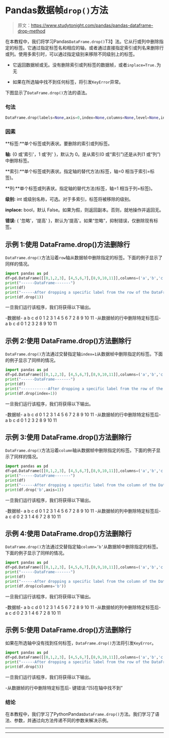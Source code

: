 # Pandas数据帧`drop()`方法

> 原文：<https://www.studytonight.com/pandas/pandas-dataframe-drop-method>

在本教程中，我们将学习Pandas`DataFrame.drop()`T3】法。它从行或列中删除指定的标签。它通过指定标签名和相应的轴，或者通过直接指定索引或列名来删除行或列。使用多索引时，可以通过指定级别来移除不同级别上的标签。

*   它返回数据帧或无。没有删除索引或列标签的数据帧，或者`inplace=True.`为无

*   如果在所选轴中找不到任何标签，将引发`KeyError`异常。

下图显示了`DataFrame.drop()`方法的语法。

### 句法

```py
DataFrame.drop(labels=None,axis=0,index=None,columns=None,level=None,inplace=False,errors='raise')
```

### 因素

**标签:**单个标签或列表状。要删除的索引或列标签。

**轴:** {0 或'索引'，1 或'列' }，默认为 0。是从索引(0 或“索引”)还是从列(1 或“列”)中删除标签。

**索引:**单个标签或列表状。指定轴的替代方法(标签，轴=0 相当于索引=标签)。

**列:**单个标签或列表状。指定轴的替代方法(标签，轴=1 相当于列=标签)。

**级别:** int 或级别名称，可选。对于多索引，标签将被移除的级别。

**inplace:** bool，默认 False。如果为假，则返回副本。否则，就地操作并返回无。

**错误:** { '忽略'，'提高' }，默认为'提高'。如果“忽略”，抑制错误，仅删除现有标签。

## 示例 1:使用 DataFrame.drop()方法删除行

`DataFrame.drop()`方法沿着`row`轴从数据帧中删除指定的标签。下面的例子显示了同样的情况。

```py
import pandas as pd
df=pd.DataFrame([[0,1,2,3], [4,5,6,7],[8,9,10,11]],columns=('a','b','c','d'))
print("------DataFrame-------")
print(df)
print("------After dropping a specific label from the row of the DataFrame-------")
print(df.drop(1))
```

一旦我们运行该程序，我们将获得以下输出。

-数据帧-
a b c d
0 1 2 3
1 4 5 6 7
2 8 9 10 11
-从数据帧的行中删除特定标签后-
a b c d
0 1 2 3
2 8 9 10 11

## 示例 2:使用 DataFrame.drop()方法删除行

`DataFrame.drop()`方法通过交替指定轴`index=1`从数据帧中删除指定的标签。下面的例子显示了同样的情况。

```py
import pandas as pd
df=pd.DataFrame([[0,1,2,3], [4,5,6,7],[8,9,10,11]],columns=('a','b','c','d'))
print("------DataFrame-------")
print(df)
print("------------After dropping a specific label from the row of the DataFrame---------")
print(df.drop(index=1))
```

一旦我们运行该程序，我们将获得以下输出。

-数据帧-
a b c d
0 1 2 3
1 4 5 6 7
2 8 9 10 11
-从数据帧的行中删除特定标签后-
a b c d
0 1 2 3
2 8 9 10 11

## 示例 3:使用 DataFrame.drop()方法删除行

`DataFrame.drop()`方法沿着`column`轴从数据帧中删除指定的标签。下面的例子显示了同样的情况。

```py
import pandas as pd
df=pd.DataFrame([[0,1,2,3], [4,5,6,7],[8,9,10,11]],columns=('a','b','c','d'))
print("------DataFrame-------")
print(df)
print("------After dropping a specific label from the column of the DataFrame-------")
print(df.drop('b',axis=1))
```

一旦我们运行该程序，我们将获得以下输出。

-数据帧-
a b c d
0 1 2 3
1 4 5 6 7
2 8 9 10 11
-从数据帧的列中删除特定标签后-
a c d
0 2 3
1 4 6 7
2 8 10 11

## 示例 4:使用 DataFrame.drop()方法删除行

`DataFrame.drop()`方法通过交替指定轴`column=’b’`从数据帧中删除指定的标签。下面的例子显示了同样的情况。

```py
import pandas as pd
df=pd.DataFrame([[0,1,2,3], [4,5,6,7],[8,9,10,11]],columns=('a','b','c','d'))
print("------DataFrame-------")
print(df)
print("------After dropping a specific label from the column of the DataFrame-------")
print(df.drop(columns='b'))
```

一旦我们运行该程序，我们将获得以下输出。

-数据帧-
a b c d
0 1 2 3
1 4 5 6 7
2 8 9 10 11
-从数据帧的列中删除特定标签后-
a c d
0 2 3
1 4 6 7
2 8 10 11

## 示例 5:使用 DataFrame.drop()方法删除行

如果在所选轴中没有找到任何标签，`DataFrame.drop()`方法将引发`KeyError`。

```py
import pandas as pd
df=pd.DataFrame([[0,1,2,3], [4,5,6,7],[8,9,10,11]],columns=('a','b','c','d'))
print("------After dropping a specific label from the row of the DataFrame-------")
print(df.drop(5))
```

一旦我们运行该程序，我们将获得以下输出。

-从数据帧的行中删除特定标签后-
键错误:“[5]在轴中找不到”

### 结论

在本教程中，我们学习了PythonPandas`DataFrame.drop()`方法。我们学习了语法、参数，并通过向方法传递不同的参数来解决示例。

* * *

* * *